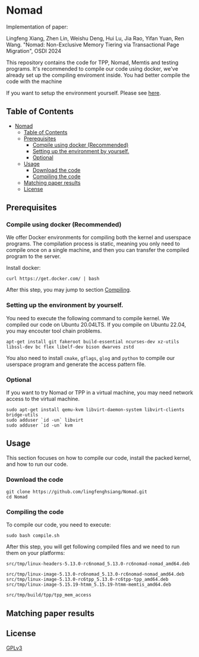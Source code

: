 # Nomad

Implementation of paper:

Lingfeng Xiang, Zhen Lin, Weishu Deng, Hui Lu, Jia Rao, Yifan Yuan, Ren Wang. "Nomad: Non-Exclusive Memory Tiering via Transactional Page Migration", OSDI 2024

This repository contains the code for TPP, Nomad, Memtis and testing programs. It's recommended to compile our code using docker, we've already set up the compiling enviroment inside. You had better compile the code with the machine 

If you want to setup the environment yourself. Please see [here](#setting-up-the-environment-by-yourself).


## Table of Contents

- [Nomad](#nomad)
	- [Table of Contents](#table-of-contents)
	- [Prerequisites](#prerequisites)
		- [Compile using docker (Recommended)](#compile-using-docker-recommended)
		- [Setting up the environment by yourself.](#setting-up-the-environment-by-yourself)
		- [Optional](#optional)
	- [Usage](#usage)
		- [Download the code](#download-the-code)
		- [Compiling the code](#compiling-the-code)
	- [Matching paper results](#matching-paper-results)
	- [License](#license)

## Prerequisites

### Compile using docker (Recommended)

We offer Docker environments for compiling both the kernel and userspace programs. The compilation process is static, meaning you only need to compile once on a single machine, and then you can transfer the compiled program to the server.

Install docker:
```
curl https://get.docker.com/ | bash
```

After this step, you may jump to section [Compiling](#compiling-the-code).

### Setting up the environment by yourself.

You need to execute the following command to compile kernel. We compiled our code on Ubuntu 20.04LTS. If you compile on Ubuntu 22.04, you may encouter tool chain problems.
```
apt-get install git fakeroot build-essential ncurses-dev xz-utils libssl-dev bc flex libelf-dev bison dwarves zstd
```
You also need to install `cmake`, `gflags`, `glog` and `python` to compile our userspace program and generate the access pattern file.

### Optional
If you want to try Nomad or TPP in a virtual machine, you may need network access to the virtual machine.
```
sudo apt-get install qemu-kvm libvirt-daemon-system libvirt-clients bridge-utils
sudo adduser `id -un` libvirt
sudo adduser `id -un` kvm
```

## Usage

This section focuses on how to compile our code, install the packed kernel, and how to run our code.


### Download the code
```
git clone https://github.com/lingfenghsiang/Nomad.git
cd Nomad
```

### Compiling the code

To compile our code, you need to execute:

```
sudo bash compile.sh
```

After this step, you will get following compiled files and we need to run them on your platforms:

```
src/tmp/linux-headers-5.13.0-rc6nomad_5.13.0-rc6nomad-nomad_amd64.deb

src/tmp/linux-image-5.13.0-rc6nomad_5.13.0-rc6nomad-nomad_amd64.deb
src/tmp/linux-image-5.13.0-rc6tpp_5.13.0-rc6tpp-tpp_amd64.deb
src/tmp/linux-image-5.15.19-htmm_5.15.19-htmm-memtis_amd64.deb

src/tmp/build/tpp/tpp_mem_access
```

## Matching paper results



## License

[GPLv3](LICENSE)